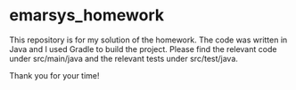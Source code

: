 # emarsys_homework

This repository is for my solution of the homework.
The code was written in Java and I used Gradle to build the project.
Please find the relevant code under src/main/java and the relevant tests under src/test/java.

Thank you for your time!